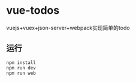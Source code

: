 # vue-todos
vuejs+vuex+json-server+webpack实现简单的todo
## 运行
```
npm install
npm run dev
npm run web
```
